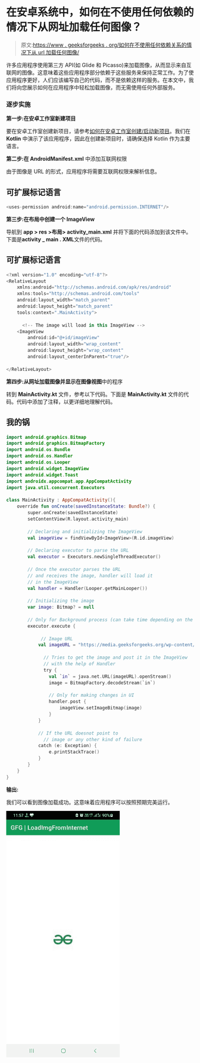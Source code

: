 # 在安卓系统中，如何在不使用任何依赖的情况下从网址加载任何图像？

> 原文:[https://www . geeksforgeeks . org/如何在不使用任何依赖关系的情况下从 url 加载任何图像/](https://www.geeksforgeeks.org/how-to-load-any-image-from-url-without-using-any-dependency-in-android/)

许多应用程序使用第三方 API(如 Glide 和 Picasso)来加载图像，从而显示来自互联网的图像。这意味着这些应用程序部分依赖于这些服务来保持正常工作。为了使应用程序更好，人们应该编写自己的代码，而不是依赖这样的服务。在本文中，我们将向您展示如何在应用程序中轻松加载图像，而无需使用任何外部服务。

### 逐步实施

**第一步:在安卓工作室新建项目**

要在安卓工作室创建新项目，请参考[如何在安卓工作室创建/启动新项目](https://www.geeksforgeeks.org/android-how-to-create-start-a-new-project-in-android-studio/)。我们在 **Kotlin** 中演示了该应用程序，因此在创建新项目时，请确保选择 Kotlin 作为主要语言。

**第二步:在 AndroidManifest.xml** 中添加互联网权限

由于图像是 URL 的形式，应用程序将需要互联网权限来解析信息。

## 可扩展标记语言

```kt
<uses-permission android:name="android.permission.INTERNET"/>
```

**第三步:在布局中创建一个 ImageView**

导航到 **app > res >布局> activity_main.xml** 并将下面的代码添加到该文件中。下面是**activity _ main . XML**文件的代码。

## 可扩展标记语言

```kt
<?xml version="1.0" encoding="utf-8"?>
<RelativeLayout 
    xmlns:android="http://schemas.android.com/apk/res/android"
    xmlns:tools="http://schemas.android.com/tools"
    android:layout_width="match_parent"
    android:layout_height="match_parent"
    tools:context=".MainActivity">

      <!-- The image will load in this ImageView -->
    <ImageView
        android:id="@+id/imageView"
        android:layout_width="wrap_content"
        android:layout_height="wrap_content"
        android:layout_centerInParent="true"/>

</RelativeLayout>
```

**第四步:从网址加载图像并显示在图像视图**中的程序

转到 **MainActivity.kt** 文件，参考以下代码。下面是 **MainActivity.kt** 文件的代码。代码中添加了注释，以更详细地理解代码。

## 我的锅

```kt
import android.graphics.Bitmap
import android.graphics.BitmapFactory
import android.os.Bundle
import android.os.Handler
import android.os.Looper
import android.widget.ImageView
import android.widget.Toast
import androidx.appcompat.app.AppCompatActivity
import java.util.concurrent.Executors

class MainActivity : AppCompatActivity(){
    override fun onCreate(savedInstanceState: Bundle?) {
        super.onCreate(savedInstanceState)
        setContentView(R.layout.activity_main)

        // Declaring and initializing the ImageView
        val imageView = findViewById<ImageView>(R.id.imageView)

        // Declaring executor to parse the URL
        val executor = Executors.newSingleThreadExecutor()

        // Once the executor parses the URL 
        // and receives the image, handler will load it
        // in the ImageView
        val handler = Handler(Looper.getMainLooper())

        // Initializing the image
        var image: Bitmap? = null

        // Only for Background process (can take time depending on the Internet speed)
        executor.execute {

             // Image URL
            val imageURL = "https://media.geeksforgeeks.org/wp-content/cdn-uploads/gfg_200x200-min.png"

              // Tries to get the image and post it in the ImageView
              // with the help of Handler
              try {
                val `in` = java.net.URL(imageURL).openStream()
                image = BitmapFactory.decodeStream(`in`)

                // Only for making changes in UI
                handler.post {
                    imageView.setImageBitmap(image)
                }
            }

            // If the URL doesnot point to 
              // image or any other kind of failure
            catch (e: Exception) {
                e.printStackTrace()
            }
        }
    }
}
```

**输出:**

我们可以看到图像加载成功。这意味着应用程序可以按照预期完美运行。

![](img/83fdb7a1c69377bc2f031cf59bfefdee.png)